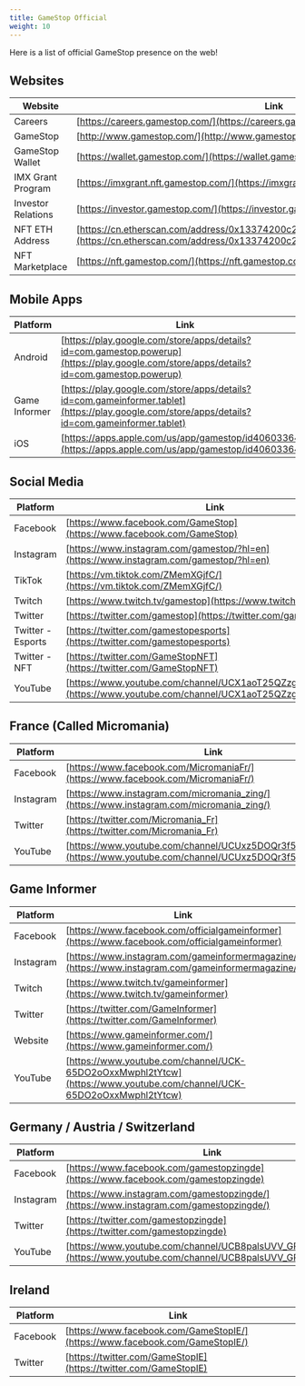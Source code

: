 ```yaml
---
title: GameStop Official
weight: 10
---
```


Here is a list of official GameStop presence on the web!

## Websites

| Website | Link |
|---|---|
| Careers | [https://careers.gamestop.com/](https://careers.gamestop.com/) |
| GameStop | [http://www.gamestop.com/](http://www.gamestop.com/) |
| GameStop Wallet | [https://wallet.gamestop.com/](https://wallet.gamestop.com/) |
| IMX Grant Program | [https://imxgrant.nft.gamestop.com/](https://imxgrant.nft.gamestop.com/) |
| Investor Relations | [https://investor.gamestop.com/](https://investor.gamestop.com/) |
| NFT ETH Address | [https://cn.etherscan.com/address/0x13374200c29C757FDCc72F15Da98fb94f286d71e](https://cn.etherscan.com/address/0x13374200c29C757FDCc72F15Da98fb94f286d71e) |
| NFT Marketplace | [https://nft.gamestop.com/](https://nft.gamestop.com/) |

## Mobile Apps

| Platform | Link |
|---|---|
| Android | [https://play.google.com/store/apps/details?id=com.gamestop.powerup](https://play.google.com/store/apps/details?id=com.gamestop.powerup) |
| Game Informer | [https://play.google.com/store/apps/details?id=com.gameinformer.tablet](https://play.google.com/store/apps/details?id=com.gameinformer.tablet) |
| iOS | [https://apps.apple.com/us/app/gamestop/id406033647](https://apps.apple.com/us/app/gamestop/id406033647) |

## Social Media

| Platform | Link |
|---|---|
| Facebook | [https://www.facebook.com/GameStop](https://www.facebook.com/GameStop) |
| Instagram | [https://www.instagram.com/gamestop/?hl=en](https://www.instagram.com/gamestop/?hl=en) |
| TikTok | [https://vm.tiktok.com/ZMemXGjfC/](https://vm.tiktok.com/ZMemXGjfC/) |
| Twitch | [https://www.twitch.tv/gamestop](https://www.twitch.tv/gamestop) |
| Twitter | [https://twitter.com/gamestop](https://twitter.com/gamestop) |
| Twitter - Esports | [https://twitter.com/gamestopesports](https://twitter.com/gamestopesports) |
| Twitter - NFT | [https://twitter.com/GameStopNFT](https://twitter.com/GameStopNFT) |
| YouTube | [https://www.youtube.com/channel/UCX1aoT25QZzgGQJo4uCtRxw](https://www.youtube.com/channel/UCX1aoT25QZzgGQJo4uCtRxw) |

## France (Called Micromania)

| Platform | Link |
|---|---|
| Facebook | [https://www.facebook.com/MicromaniaFr/](https://www.facebook.com/MicromaniaFr/) |
| Instagram | [https://www.instagram.com/micromania_zing/](https://www.instagram.com/micromania_zing/) |
| Twitter | [https://twitter.com/Micromania_Fr](https://twitter.com/Micromania_Fr) |
| YouTube | [https://www.youtube.com/channel/UCUxz5DOQr3f52ccRyHnjGFw](https://www.youtube.com/channel/UCUxz5DOQr3f52ccRyHnjGFw) |

## Game Informer

| Platform | Link |
|---|---|
| Facebook | [https://www.facebook.com/officialgameinformer](https://www.facebook.com/officialgameinformer) |
| Instagram | [https://www.instagram.com/gameinformermagazine/](https://www.instagram.com/gameinformermagazine/) |
| Twitch | [https://www.twitch.tv/gameinformer](https://www.twitch.tv/gameinformer) |
| Twitter | [https://twitter.com/GameInformer](https://twitter.com/GameInformer) |
| Website | [https://www.gameinformer.com/](https://www.gameinformer.com/) |
| YouTube | [https://www.youtube.com/channel/UCK-65DO2oOxxMwphl2tYtcw](https://www.youtube.com/channel/UCK-65DO2oOxxMwphl2tYtcw) |

## Germany / Austria / Switzerland

| Platform | Link |
|---|---|
| Facebook | [https://www.facebook.com/gamestopzingde](https://www.facebook.com/gamestopzingde) |
| Instagram | [https://www.instagram.com/gamestopzingde/](https://www.instagram.com/gamestopzingde/) |
| Twitter | [https://twitter.com/gamestopzingde](https://twitter.com/gamestopzingde) |
| YouTube | [https://www.youtube.com/channel/UCB8palsUVV_GR3aDL8jSLOw](https://www.youtube.com/channel/UCB8palsUVV_GR3aDL8jSLOw) |

## Ireland

| Platform | Link |
|---|---|
| Facebook | [https://www.facebook.com/GameStopIE/](https://www.facebook.com/GameStopIE/) |
| Twitter | [https://twitter.com/GameStopIE](https://twitter.com/GameStopIE) |